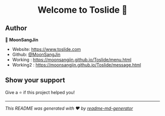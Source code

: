 <h1 align="center">Welcome to Toslide 👋</h1>
<p>
</p>

## Author

👤 **MoonSangJin**

- Website: https://www.toslide.com
- Github: [@MoonSangJin](https://github.com/MoonSangJin)
- Working : https://moonsangjin.github.io/Toslide/menu.html
- Working2 : https://moonsangjin.github.io/Toslide/message.html

## Show your support

Give a ⭐️ if this project helped you!

---

_This README was generated with ❤️ by [readme-md-generator](https://github.com/kefranabg/readme-md-generator)_
